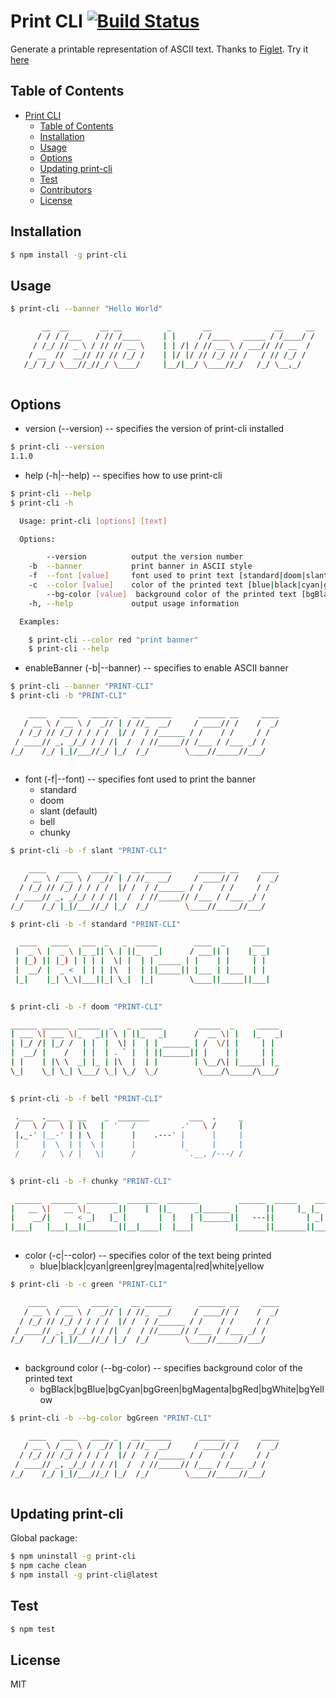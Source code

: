 <!-- TOC withLinks=false -->
# Print CLI [![Build Status](https://travis-ci.org/sridharmallela/print-cli.svg?branch=master)](https://travis-ci.org/sridharmallela/print-cli)
<!-- /TOC -->

Generate a printable representation of ASCII text. Thanks to [Figlet](https://www.npmjs.com/package/figlet). Try it [here](http://patorjk.com/software/taag/#p=display&f=Graffiti&t=Type%20Something%20)


<a id="markdown-table-of-contents" name="table-of-contents"></a>
## Table of Contents
<!-- TOC -->

- [Print CLI](#print-cli)
    - [Table of Contents](#table-of-contents)
    - [Installation](#installation)
    - [Usage](#usage)
    - [Options](#options)
    - [Updating print-cli](#updating-print-cli)
    - [Test](#test)
    - [Contributors](#contributors)
    - [License](#license)

<!-- /TOC -->


<a id="markdown-installation" name="installation"></a>
## Installation

```bash
$ npm install -g print-cli
```


<a id="markdown-usage" name="usage"></a>
## Usage

```bash 
$ print-cli --banner "Hello World"

       __  __       __ __          _       __              __     __
      / / / /___   / // /____     | |     / /____   _____ / /____/ /
     / /_/ // _ \ / // // __ \    | | /| / // __ \ / ___// // __  / 
    / __  //  __// // // /_/ /    | |/ |/ // /_/ // /   / // /_/ /  
   /_/ /_/ \___//_//_/ \____/     |__/|__/ \____//_/   /_/ \__,_/   
                                                                    
```


<a id="markdown-options" name="options"></a>
## Options

* version (--version) -- specifies the version of print-cli installed

```bash
$ print-cli --version
1.1.0
```

* help (-h|--help) -- specifies how to use print-cli

```bash 
$ print-cli --help
$ print-cli -h

  Usage: print-cli [options] [text]

  Options:

        --version          output the version number
    -b  --banner           print banner in ASCII style
    -f  --font [value]     font used to print text [standard|doom|slant|bell|chunky]
    -c  --color [value]    color of the printed text [blue|black|cyan|green|grey|magenta|red|white|yellow]
        --bg-color [value]  background color of the printed text [bgBlack|bgBlue|bgCyan|bgGreen|bgMagenta|bgRed|bgWhite|bgYellow]
    -h, --help             output usage information

  Examples:

    $ print-cli --color red "print banner"
    $ print-cli --help                                                                  

```

* enableBanner (-b|--banner) -- specifies to enable ASCII banner

```bash 
$ print-cli --banner "PRINT-CLI"
$ print-cli -b "PRINT-CLI"

    ____   ____   ____ _   __ ______      ______ __     ____
   / __ \ / __ \ /  _// | / //_  __/     / ____// /    /  _/
  / /_/ // /_/ / / / /  |/ /  / /______ / /    / /     / /  
 / ____// _, _/_/ / / /|  /  / //_____// /___ / /___ _/ /   
/_/    /_/ |_|/___//_/ |_/  /_/        \____//_____//___/   
                                                            
```

* font (-f|--font) -- specifies font used to print the banner
    - standard 
    - doom 
    - slant (default)
    - bell 
    - chunky

```bash 
$ print-cli -b -f slant "PRINT-CLI"

    ____   ____   ____ _   __ ______      ______ __     ____
   / __ \ / __ \ /  _// | / //_  __/     / ____// /    /  _/
  / /_/ // /_/ / / / /  |/ /  / /______ / /    / /     / /  
 / ____// _, _/_/ / / /|  /  / //_____// /___ / /___ _/ /   
/_/    /_/ |_|/___//_/ |_/  /_/        \____//_____//___/   

```
```bash 
$ print-cli -b -f standard "PRINT-CLI"

  ____   ____   ___  _   _  _____        ____  _      ___ 
 |  _ \ |  _ \ |_ _|| \ | ||_   _|      / ___|| |    |_ _|
 | |_) || |_) | | | |  \| |  | | _____ | |    | |     | | 
 |  __/ |  _ <  | | | |\  |  | ||_____|| |___ | |___  | | 
 |_|    |_| \_\|___||_| \_|  |_|        \____||_____||___|
                                                          
```
```bash 
$ print-cli -b -f doom "PRINT-CLI"

______ ______  _____  _   _  _____        _____  _     _____ 
| ___ \| ___ \|_   _|| \ | ||_   _|      /  __ \| |   |_   _|
| |_/ /| |_/ /  | |  |  \| |  | | ______ | /  \/| |     | |  
|  __/ |    /   | |  | . ` |  | ||______|| |    | |     | |  
| |    | |\ \  _| |_ | |\  |  | |        | \__/\| |_____| |_ 
\_|    \_| \_| \___/ \_| \_/  \_/         \____/\_____/\___/ 
                                                             
```
```bash                                                              
$ print-cli -b -f bell "PRINT-CLI"

 .___  .___  _ __    _  _______         ___  .     _
 /   \ /   \ | |\   |  '   /          .'   \ /     |
 |,_-' |__-' | | \  |      |    .---' |      |     |
 |     |  \  | |  \ |      |          |      |     |
 /     /   \ / |   \|      /           `.__, /---/ /
                                                    
```
```bash 
$ print-cli -b -f chunky "PRINT-CLI"

 ______  ______  _______  _______  _______         ______  _____    _______ 
|   __ \|   __ \|_     _||    |  ||_     _|______ |      ||     |_ |_     _|
|    __/|      < _|   |_ |       |  |   | |______||   ---||       | _|   |_ 
|___|   |___|__||_______||__|____|  |___|         |______||_______||_______|
                                                                            
```

* color (-c|--color) --  specifies color of the text being printed
    - blue|black|cyan|green|grey|magenta|red|white|yellow
```bash
$ print-cli -b -c green "PRINT-CLI"

    ____   ____   ____ _   __ ______      ______ __     ____
   / __ \ / __ \ /  _// | / //_  __/     / ____// /    /  _/
  / /_/ // /_/ / / / /  |/ /  / /______ / /    / /     / /  
 / ____// _, _/_/ / / /|  /  / //_____// /___ / /___ _/ /   
/_/    /_/ |_|/___//_/ |_/  /_/        \____//_____//___/   
                                                            
```

* background color (--bg-color) -- specifies background color of the printed text
    - bgBlack|bgBlue|bgCyan|bgGreen|bgMagenta|bgRed|bgWhite|bgYellow
```bash
$ print-cli -b --bg-color bgGreen "PRINT-CLI"

    ____   ____   ____ _   __ ______      ______ __     ____
   / __ \ / __ \ /  _// | / //_  __/     / ____// /    /  _/
  / /_/ // /_/ / / / /  |/ /  / /______ / /    / /     / /  
 / ____// _, _/_/ / / /|  /  / //_____// /___ / /___ _/ /   
/_/    /_/ |_|/___//_/ |_/  /_/        \____//_____//___/   
                                                            
```


<a id="markdown-updating-print-cli" name="updating-print-cli"></a>
## Updating print-cli

Global package:
```bash
$ npm uninstall -g print-cli
$ npm cache clean
$ npm install -g print-cli@latest
```


<a id="markdown-test" name="test"></a>
## Test

```bash
$ npm test
```


<a id="markdown-license" name="license"></a>
## License

MIT

